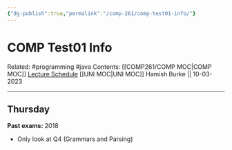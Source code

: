 ```yaml
---
{"dg-publish":true,"permalink":"/comp-261/comp-test01-info/"}
---
```



# COMP Test01 Info

Related: #programming #java 
Contents: [[COMP261/COMP MOC\|COMP MOC]]
[Lecture Schedule](https://ecs.wgtn.ac.nz/Courses/COMP261_2023T1/LectureSchedule)
[[UNI MOC\|UNI MOC]]
Hamish Burke || 10-03-2023
***

## Thursday

**Past exams:**
2018
- Only look at Q4 (Grammars and Parsing)


